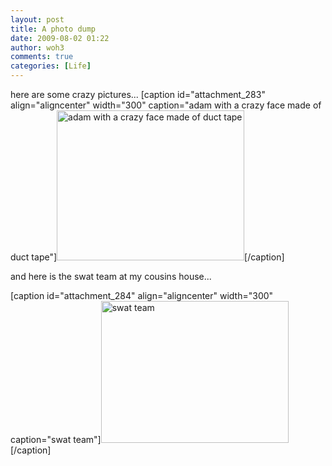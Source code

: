 ```yaml
---
layout: post
title: A photo dump
date: 2009-08-02 01:22
author: woh3
comments: true
categories: [Life]
---
```

here are some crazy pictures...
[caption id="attachment_283" align="aligncenter" width="300" caption="adam with a crazy face made of duct tape"]<img src="http://www.woh3.com/wp-content/uploads/2009/08/adam-crazy-300x240.jpg" alt="adam with a crazy face made of duct tape" title="adam-crazy" width="300" height="240" class="size-medium wp-image-283" />[/caption]

and here is the swat team at my cousins house...

[caption id="attachment_284" align="aligncenter" width="300" caption="swat team"]<img src="http://www.woh3.com/wp-content/uploads/2009/08/media1Hpswat-300x227.jpg" alt="swat team" title="media1Hpswat" width="300" height="227" class="size-medium wp-image-284" />[/caption]
